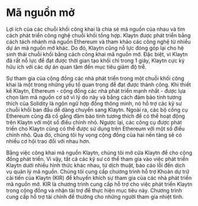 # Mã nguồn mở

Lợi ích của các chuỗi khối công khai là chia sẻ mã nguồn của nhau và tìm cách phát triển công nghệ chuỗi khối tổng hợp. Klaytn được phát triển bằng cách tách nhánh mã nguồn Ethereum và tham khảo các công nghệ từ nhiều dự án mã nguồn mở khác. Do đó, Klaytn cũng nỗ lực đóng góp lại cho hệ sinh thái chuỗi khối bằng cách công khai mã nguồn mở. Đặc biệt, vì Klaytn đã rất nỗ lực để đạt được thời gian tạo khối chỉ trong 1 giây, Klaytn cực kỳ hữu ích với các dự án quan tâm đến mục tiêu giảm độ trễ.

Sự tham gia của cộng đồng các nhà phát triển trong một chuỗi khối công khai là một trong những yếu tố quan trọng để đạt được thành công. Khi thiết kế Klaytn, Ethereum - cộng đồng các nhà phát triển mạnh nhất - được lựa chọn làm mã nguồn cơ sở vì lý do này và bằng cách đảm bảo tính tương thích của Solidity là ngôn ngữ hợp đồng thông minh, nó hỗ trợ các kỹ sư chuỗi khối ban đầu dễ dàng chuyển sang Klaytn. Ngoài ra, các bộ công cụ Ethereum cũng đã cố gắng đảm bảo tính tương thích để có thể hoạt động trên Klaytn với một số điều chỉnh nhỏ. Ngược lại, các công cụ được phát triển cho Klaytn cũng có thể được sử dụng trên Ethereum với một số điều chỉnh nhỏ. Qua đó, chúng tôi hy vọng cộng đồng của hai nền tảng sẽ có nhiều cơ hội trao đổi với nhau hơn.

Bằng việc công khai mã nguồn Klaytn, chúng tôi mở cửa Klaytn để cho cộng đồng phát triển. Vì vậy, tất cả các kỹ sư có thể tham gia vào việc phát triển Klaytn dưới nhiều hình thức khác nhau, từ dịch thuật, báo cáo lỗi đến dịch vụ quản lý mã nguồn. Chúng tôi cung cấp chương trình hỗ trợ Khoản dự trữ cải tiến của Klaytn (KIR) để khuyến khích sự tham gia của các nhà phát triển mã nguồn mở. KIR là chương trình cung cấp hỗ trợ cho việc phát triển Klaytn trong cộng đồng và nhận tài trợ để thực hiện mục tiêu này. Chương trình cung cấp hỗ trợ tài chính để thưởng cho những người tham gia nhiệt tình.
